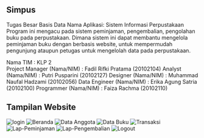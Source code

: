## Simpus
Tugas Besar Basis Data
Nama Aplikasi: Sistem Informasi Perpustakaan 
Program ini mengacu pada sistem peminjaman, pengembalian, pengolahan buku pada perpustakaan. 
Dimana sistem ini dapat membantu mengelola peminjaman buku dengan berbasis website, untuk mempermudah pengunjung ataupun petugas untuk mengelolah data pada perpustakaan. 

Nama TIM 	 	 	 	: KLP 2 	
Project Manager (Nama/NIM) 	: Fadil Rifki Pratama  	 	  (20102104) 
Analyst (Nama/NIM)  	 	    : Putri Pusparini  	 	 	    (20102127) 
Designer (Nama/NIM) 	    	: Muhammad Naufal Hadzami  	(20102056) 
Data Engineer (Nama/NIM)  	: Erika Agung Satria  	 	  (20102100) 
Programmer (Nama/NIM) 	  	: Faiza Rachma 	 	 	        (20102110) 

## Tampilan Website
![login](https://user-images.githubusercontent.com/77397413/150248424-d792fd07-7e63-4c60-82cf-d9e9fd626851.png)
![Beranda](https://user-images.githubusercontent.com/77397413/150248397-a38b9c18-78e3-41cf-855b-5e1412544c37.png)
![Data Anggota](https://user-images.githubusercontent.com/77397413/150248526-c5234efc-8ee6-4181-aec9-4a530a7335cf.png)
![Data Buku](https://user-images.githubusercontent.com/77397413/150248529-5a322cfe-c26c-4ea7-b736-1636fa52e268.png)
![Transaksi](https://user-images.githubusercontent.com/77397413/150248541-645b16ff-ee68-45cb-9846-969a2bb71850.png)
![Lap-Peminjaman](https://user-images.githubusercontent.com/77397413/150465281-af02ff00-c61e-44b1-a1aa-e880ed9fa7b0.png)
![Lap-Pengembalian](https://user-images.githubusercontent.com/77397413/150465273-d6103e01-2e6d-4df7-8e27-f295c23b25e3.png)
![Logout](https://user-images.githubusercontent.com/77397413/150248538-27207a83-5c72-4416-9fac-4dd69b81f9ae.png)

